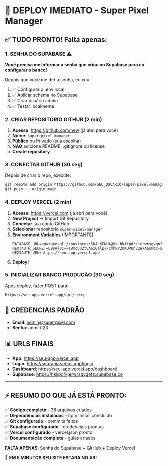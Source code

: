 # 🚀 DEPLOY IMEDIATO - Super Pixel Manager

## ✅ TUDO PRONTO! Falta apenas:

### 1. SENHA DO SUPABASE ⚠️
**Você precisa me informar a senha que criou no Supabase para eu configurar o banco!**

Depois que você me der a senha, eu vou:
1. ✅ Configurar o .env local
2. ✅ Aplicar schema no Supabase  
3. ✅ Criar usuário admin
4. ✅ Testar localmente

### 2. CRIAR REPOSITÓRIO GITHUB (2 min)
1. **Acesse**: https://github.com/new (já abri para você)
2. **Nome**: `super-pixel-manager`
3. **Público** ou Privado (sua escolha)
4. **NÃO** adicione README, .gitignore ou license
5. **Create repository**

### 3. CONECTAR GITHUB (30 seg)
Depois de criar o repo, execute:
```bash
git remote add origin https://github.com/SEU_USUARIO/super-pixel-manager.git
git push -u origin main
```

### 4. DEPLOY VERCEL (2 min)
1. **Acesse**: https://vercel.com (já abri para você)
2. **New Project** → Import Git Repository
3. **Conectar** sua conta GitHub
4. **Selecionar** repositório `super-pixel-manager`
5. **Environment Variables** (IMPORTANTE):
   ```
   DATABASE_URL=postgresql://postgres:SUA_SENHA@db.hkiipdrkjerwrsgvgofz.supabase.co:5432/postgres
   NEXTAUTH_SECRET=L9sA7BC++zBmcv02tvA6iGalp+/cmhRr2nKUVUnv2W+AaoWqc+xpNcfrAV+R5sieU4C9Yv8ClyWJ6AwxsTlxqg==
   NEXTAUTH_URL=https://seu-app.vercel.app
   ```
6. **Deploy!**

### 5. INICIALIZAR BANCO PRODUÇÃO (30 seg)
Após deploy, fazer POST para:
```
https://seu-app.vercel.app/api/setup
```

## 🎯 CREDENCIAIS PADRÃO
- **Email**: admin@superpixel.com  
- **Senha**: admin123

## 📊 URLS FINAIS
- **App**: https://seu-app.vercel.app
- **Login**: https://seu-app.vercel.app/login  
- **Dashboard**: https://seu-app.vercel.app/dashboard
- **Supabase**: https://hkiipdrkjerwrsgvgofz.supabase.co

---

## ⚡ RESUMO DO QUE JÁ ESTÁ PRONTO:

✅ **Código completo** - 38 arquivos criados  
✅ **Dependências instaladas** - npm install concluído  
✅ **Git configurado** - commits feitos  
✅ **Supabase configurado** - credenciais prontas  
✅ **Vercel configurado** - vercel.json pronto  
✅ **Documentação completa** - guias criados  

**FALTA APENAS**: Senha do Supabase + GitHub + Deploy Vercel

🎉 **EM 5 MINUTOS SEU SITE ESTARÁ NO AR!** 